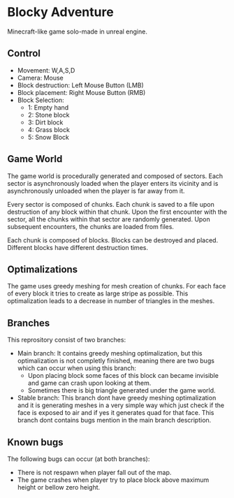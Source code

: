 # Blocky Adventure
Minecraft-like game solo-made in unreal engine.

## Control
- Movement: W,A,S,D
- Camera: Mouse
- Block destruction: Left Mouse Button (LMB)
- Block placement: Right Mouse Button (RMB)
- Block Selection:
  - 1: Empty hand
  - 2: Stone block
  - 3: Dirt block
  - 4: Grass block
  - 5: Snow Block

## Game World
The game world is procedurally generated and composed of sectors. Each sector is asynchronously loaded when the player enters its vicinity and is asynchronously unloaded when the player is far away from it.

Every sector is composed of chunks. Each chunk is saved to a file upon destruction of any block within that chunk. Upon the first encounter with the sector, all the chunks within that sector are randomly generated. Upon subsequent encounters, the chunks are loaded from files.

Each chunk is composed of blocks. Blocks can be destroyed and placed. Different blocks have different destruction times.

## Optimalizations
The game uses greedy meshing for mesh creation of chunks. For each face of every block it tries to create as large stripe as possible. This optimalization leads to a decrease in number of triangles in the meshes.

## Branches
This reprository consist of two branches:
- Main branch: It contains greedy meshing optimalization, but this optimalization is not completly finished, meaning there are two bugs which can occur when using this branch:
  - Upon placing block some faces of this block can became invisible and game can crash upon looking at them.
  - Sometimes there is big triangle generated under the game world.
- Stable branch: This branch dont have greedy meshing optimalization and it is generating meshes in a very simple way which just check if the face is exposed to air and if yes it generates quad for that face. This branch dont contains bugs mention in the main branch description.

## Known bugs
The following bugs can occur (at both branches):
- There is not respawn when player fall out of the map.
- The game crashes when player try to place block above maximum height or bellow zero height.
